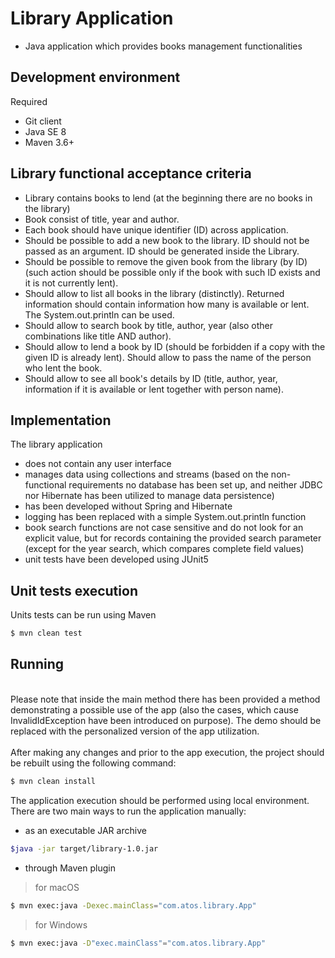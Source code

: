 # Library Application- Java application which provides books management functionalities## Development environmentRequired- Git client- Java SE 8- Maven 3.6+## Library functional acceptance criteria- Library contains books to lend (at the beginning there are no books in the library)- Book consist of title, year and author.- Each book should have unique identifier (ID) across application.- Should be possible to add a new book to the library. ID should not be passed as an argument. ID should be generated inside the Library.- Should be possible to remove the given book from the library (by ID) (such action should be possible only if the book with such ID exists and it is not currently lent).- Should allow to list all books in the library (distinctly). Returned information should contain information how many is available or lent. The System.out.println can be used.- Should allow to search book by title, author, year (also other combinations like title AND author).- Should allow to lend a book by ID (should be forbidden if a copy with the given ID is already lent). Should allow to pass the name of the person who lent the book.- Should allow to see all book's details by ID (title, author, year, information if it is available or lent together with person name).## ImplementationThe library application- does not contain any user interface- manages data using collections and streams (based on the non-functional requirements no database has been set up, and neither JDBC nor Hibernate has been utilized to manage data persistence)- has been developed without Spring and Hibernate- logging has been replaced with a simple System.out.println function- book search functions are not case sensitive and do not look for an explicit value, but for records containing the provided search parameter (except for the year search, which compares complete field values)- unit tests have been developed using JUnit5## Unit tests executionUnits tests can be run using Maven ```bash$ mvn clean test```## Running<br>Please note that inside the main method there has been provided a method demonstrating a possible use of the app (also the cases, which cause InvalidIdException have been introduced on purpose). The demo should be replaced with  the personalized version of the app utilization. <br/>   <br>After making any changes and prior to the app execution, the   project should be rebuilt using the following command:<br/>   ```bash  $ mvn clean install  ```The application execution should be performed using local environment. There are two main ways to run the application manually:  * as an executable JAR archive ```bash$java -jar target/library-1.0.jar```* through Maven plugin> for macOS ```bash$ mvn exec:java -Dexec.mainClass="com.atos.library.App"```> for Windows ```bash$ mvn exec:java -D"exec.mainClass"="com.atos.library.App"```